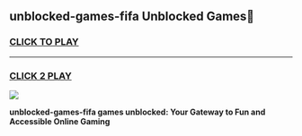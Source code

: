 
## unblocked-games-fifa Unblocked Games👋
<h3>
<a href="https://news.freeplayer.one?title=unblocked-games-fifa&ref=16F">CLICK TO PLAY</a></h3>
<hr>

<h3>
<a href="https://news.freeplayer.one?title=unblocked-games-fifa&ref=16F">CLICK 2 PLAY</a>
  
</h3>

<a href="https://news.freeplayer.one?title=unblocked-games-fifa&ref=16F/"><img src="https://clearcache.store/games.png"></a>


**unblocked-games-fifa games unblocked: Your Gateway to Fun and Accessible Online Gaming**
